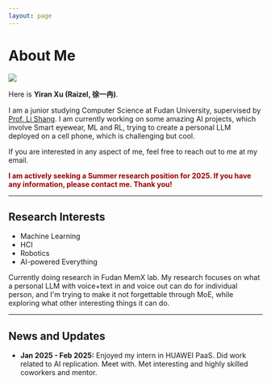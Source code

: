 ```yaml
---
layout: page
---
```


# About Me


<img src="https://github.com/user-attachments/assets/7603552c-c383-4894-99bc-f47011e6f970" class="floatpic">

Here is **Yiran Xu (Raizel, 徐一冉)**.<br>

I am a  junior studying Computer Science at Fudan University, supervised by [Prof. Li Shang](https://cscw.fudan.edu.cn/lishang/list.htm). I am currently working on some amazing AI projects, which involve Smart eyewear, ML and RL, trying to create a personal LLM deployed on a cell phone, which is challenging but cool.<br>

If you are interested in any aspect of me, feel free to reach out to me at my email.

**<font color="#990000">I am actively seeking a Summer research position for 2025. If you have any information, please contact me. Thank you!</font>**

---

## Research Interests

- Machine Learning
- HCI
- Robotics
- AI-powered Everything

Currently doing research in Fudan MemX lab. My research focuses on what a personal LLM with voice+text in and voice out can do for individual person, and I'm trying to make it not forgettable through MoE, while exploring what other interesting things it can do.

---

## News and Updates

- **Jan 2025 - Feb 2025:** Enjoyed my intern in HUAWEI PaaS. Did work related to AI replication. Meet with. Met interesting and highly skilled coworkers and mentor.


